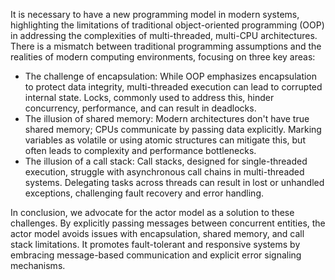 
It is necessary to have a new programming model in modern systems, highlighting the limitations of traditional object-oriented programming (OOP) in addressing the complexities of multi-threaded, multi-CPU architectures. There is a mismatch between traditional programming assumptions and the realities of modern computing environments, focusing on three key areas:
- The challenge of encapsulation: While OOP emphasizes encapsulation to protect data integrity, multi-threaded execution can lead to corrupted internal state. Locks, commonly used to address this, hinder concurrency, performance, and can result in deadlocks.
- The illusion of shared memory: Modern architectures don't have true shared memory; CPUs communicate by passing data explicitly. Marking variables as volatile or using atomic structures can mitigate this, but often leads to complexity and performance bottlenecks.
- The illusion of a call stack: Call stacks, designed for single-threaded execution, struggle with asynchronous call chains in multi-threaded systems. Delegating tasks across threads can result in lost or unhandled exceptions, challenging fault recovery and error handling.

In conclusion, we advocate for the actor model as a solution to these challenges. By explicitly passing messages between concurrent entities, the actor model avoids issues with encapsulation, shared memory, and call stack limitations. It promotes fault-tolerant and responsive systems by embracing message-based communication and explicit error signaling mechanisms.
